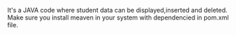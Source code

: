 It's a JAVA code where student data can be displayed,inserted and deleted.
Make sure you install meaven in your system with dependencied in pom.xml file.
